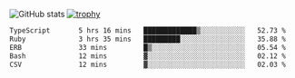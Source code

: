 ![GitHub stats](https://github-readme-stats.vercel.app/api?username=ksk001100&show_icons=true&theme=tokyonight)
[![trophy](https://github-profile-trophy.vercel.app/?username=ksk001100&theme=onedark)](https://github.com/ryo-ma/github-profile-trophy)

<!--START_SECTION:waka-->

```txt
TypeScript       5 hrs 16 mins   █████████████▒░░░░░░░░░░░   52.73 %
Ruby             3 hrs 35 mins   █████████░░░░░░░░░░░░░░░░   35.88 %
ERB              33 mins         █▒░░░░░░░░░░░░░░░░░░░░░░░   05.54 %
Bash             12 mins         ▓░░░░░░░░░░░░░░░░░░░░░░░░   02.12 %
CSV              12 mins         ▓░░░░░░░░░░░░░░░░░░░░░░░░   02.03 %
```

<!--END_SECTION:waka-->

